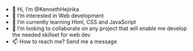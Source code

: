 - 👋 Hi, I’m @KennethHejirika
- 👀 I’m interested in Web development 
- 🌱 I’m currently learning Html, CSS and JavaScript 
- 💞️ I’m looking to collaborate on any project that will enable me develop the needed skillset for web dev
- 📫 How to reach me? Send me a message 

<!---
KennethHejirika/KennethHejirika is a ✨ special ✨ repository because its `README.md` (this file) appears on your GitHub profile.
You can click the Preview link to take a look at your changes.
--->
